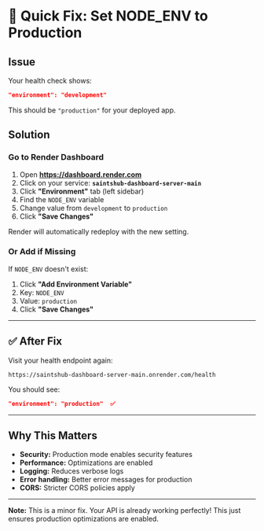 # 🔧 Quick Fix: Set NODE_ENV to Production

## Issue
Your health check shows:
```json
"environment": "development"
```

This should be `"production"` for your deployed app.

## Solution

### Go to Render Dashboard

1. Open **https://dashboard.render.com**
2. Click on your service: **`saintshub-dashboard-server-main`**
3. Click **"Environment"** tab (left sidebar)
4. Find the `NODE_ENV` variable
5. Change value from `development` to `production`
6. Click **"Save Changes"**

Render will automatically redeploy with the new setting.

### Or Add if Missing

If `NODE_ENV` doesn't exist:

1. Click **"Add Environment Variable"**
2. Key: `NODE_ENV`
3. Value: `production`
4. Click **"Save Changes"**

---

## ✅ After Fix

Visit your health endpoint again:

```
https://saintshub-dashboard-server-main.onrender.com/health
```

You should see:
```json
"environment": "production"  ✅
```

---

## Why This Matters

- **Security:** Production mode enables security features
- **Performance:** Optimizations are enabled
- **Logging:** Reduces verbose logs
- **Error handling:** Better error messages for production
- **CORS:** Stricter CORS policies apply

---

**Note:** This is a minor fix. Your API is already working perfectly! This just ensures production optimizations are enabled.
